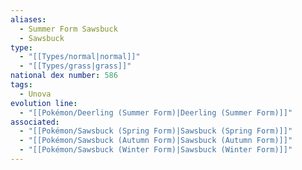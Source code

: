```yaml
---
aliases:
  - Summer Form Sawsbuck
  - Sawsbuck
type:
  - "[[Types/normal|normal]]"
  - "[[Types/grass|grass]]"
national dex number: 586
tags:
  - Unova
evolution line:
  - "[[Pokémon/Deerling (Summer Form)|Deerling (Summer Form)]]"
associated:
  - "[[Pokémon/Sawsbuck (Spring Form)|Sawsbuck (Spring Form)]]"
  - "[[Pokémon/Sawsbuck (Autumn Form)|Sawsbuck (Autumn Form)]]"
  - "[[Pokémon/Sawsbuck (Winter Form)|Sawsbuck (Winter Form)]]"
---
```

